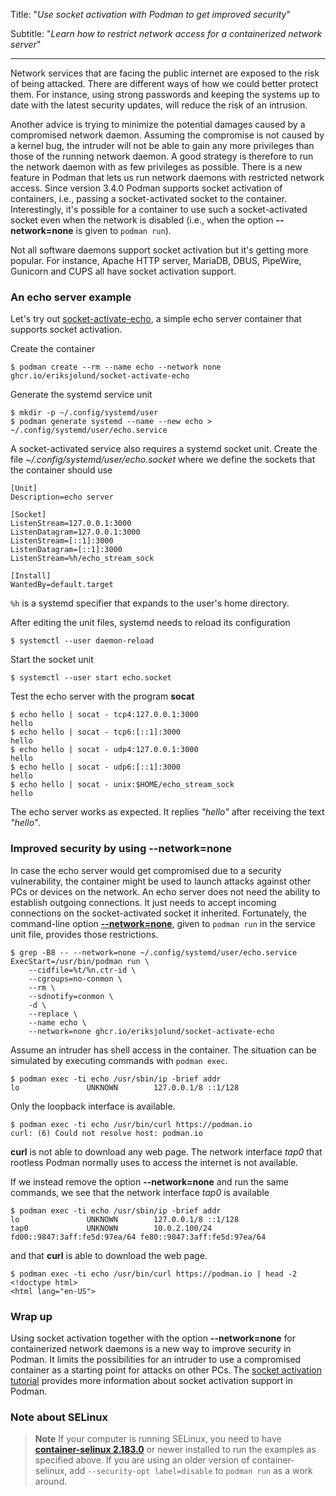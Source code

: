 Title: "_Use socket activation with Podman to get improved security_"

Subtitle: "_Learn how to restrict network access for a containerized network server_"

--------------------------------

Network services that are facing the public internet are exposed to the risk of being attacked. There are different ways of how we could better protect them.
For instance, using strong passwords and keeping the systems up to date with the latest security updates, will reduce the risk of an intrusion.

Another advice is trying to minimize the potential damages caused by a compromised network daemon.
Assuming the compromise is not caused by a kernel bug, the intruder will not be able to gain any more privileges
than those of the running network daemon. A good strategy is therefore to run the network daemon with as few privileges as possible.
There is a new feature in Podman that lets us run network daemons with restricted network access.
Since version 3.4.0 Podman supports socket activation of containers, i.e., passing a socket-activated socket to the container.
Interestingly, it's possible for a container to use such a socket-activated socket even when the network is disabled (i.e., when the option __--network=none__ is given to `podman run`).

Not all software daemons support socket activation but it's getting more popular. For instance, Apache HTTP server, MariaDB, DBUS, PipeWire, Gunicorn and CUPS all have socket activation support.

### An echo server example

Let's try out [socket-activate-echo](https://github.com/eriksjolund/socket-activate-echo/pkgs/container/socket-activate-echo), a simple echo server container that supports socket activation.

Create the container

```
$ podman create --rm --name echo --network none ghcr.io/eriksjolund/socket-activate-echo
```

Generate the systemd service unit

```
$ mkdir -p ~/.config/systemd/user
$ podman generate systemd --name --new echo > ~/.config/systemd/user/echo.service
```

A socket-activated service also requires a systemd socket unit.
Create the file _~/.config/systemd/user/echo.socket_ where we define the
sockets that the container should use

```
[Unit]
Description=echo server

[Socket]
ListenStream=127.0.0.1:3000
ListenDatagram=127.0.0.1:3000
ListenStream=[::1]:3000
ListenDatagram=[::1]:3000
ListenStream=%h/echo_stream_sock

[Install]
WantedBy=default.target
```

`%h` is a systemd specifier that expands to the user's home directory.

After editing the unit files, systemd needs to reload its configuration

```
$ systemctl --user daemon-reload
```

Start the socket unit

```
$ systemctl --user start echo.socket
```

Test the echo server with the program __socat__

```
$ echo hello | socat - tcp4:127.0.0.1:3000
hello
$ echo hello | socat - tcp6:[::1]:3000
hello
$ echo hello | socat - udp4:127.0.0.1:3000
hello
$ echo hello | socat - udp6:[::1]:3000
hello
$ echo hello | socat - unix:$HOME/echo_stream_sock
hello
```

The echo server works as expected. It replies _"hello"_ after receiving the text _"hello"_.

### Improved security by using --network=none

In case the echo server would get compromised due to a security vulnerability, the container might be used to
launch attacks against other PCs or devices on the network. An echo server does not need the ability to
establish outgoing connections. It just needs to accept incoming connections on the socket-activated socket it
inherited. Fortunately, the command-line option
[__--network=none__](https://docs.podman.io/en/latest/markdown/podman-run.1.html#network-mode-net), given to
`podman run` in the service unit file, provides those restrictions.

```
$ grep -B8 -- --network=none ~/.config/systemd/user/echo.service
ExecStart=/usr/bin/podman run \
	--cidfile=%t/%n.ctr-id \
	--cgroups=no-conmon \
	--rm \
	--sdnotify=conmon \
	-d \
	--replace \
	--name echo \
	--network=none ghcr.io/eriksjolund/socket-activate-echo
```

Assume an intruder has shell access in the container. The situation can be simulated by executing
commands with `podman exec`.

```
$ podman exec -ti echo /usr/sbin/ip -brief addr
lo               UNKNOWN        127.0.0.1/8 ::1/128
```

Only the loopback interface is available.

```
$ podman exec -ti echo /usr/bin/curl https://podman.io
curl: (6) Could not resolve host: podman.io
```

__curl__ is not able to download any web page. The network interface _tap0_ that rootless
Podman normally uses to access the internet is not available.

If we instead remove the option __--network=none__ and run the same commands,
we see that the network interface _tap0_ is available

```
$ podman exec -ti echo /usr/sbin/ip -brief addr
lo               UNKNOWN        127.0.0.1/8 ::1/128
tap0             UNKNOWN        10.0.2.100/24 fd00::9847:3aff:fe5d:97ea/64 fe80::9847:3aff:fe5d:97ea/64
```

and that __curl__ is able to download the web page.

```
$ podman exec -ti echo /usr/bin/curl https://podman.io | head -2
<!doctype html>
<html lang="en-US">
```

### Wrap up

Using socket activation together with the option __--network=none__ for containerized network daemons is a new way to improve security in Podman.
It limits the possibilities for an intruder to use a compromised container as a starting point for attacks on other PCs.
The [socket activation tutorial](https://github.com/containers/podman/blob/main/docs/tutorials/socket_activation.md) provides
more information about socket activation support in Podman.

### Note about SELinux

> **Note**
> If your computer is running SELinux, you need to have
> [__container-selinux 2.183.0__](https://github.com/containers/container-selinux)
> or newer installed to run the examples as specified above. If you are using an older version of
> container-selinux, add `--security-opt label=disable` to `podman run` as a work around.
